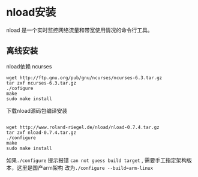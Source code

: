 # nload安装

nload 是一个实时监控网络流量和带宽使用情况的命令行工具。
## 离线安装

nload依赖 ncurses

```shell
wget http://ftp.gnu.org/pub/gnu/ncurses/ncurses-6.3.tar.gz
tar zxf ncurses-6.3.tar.gz
./cofigure
make
sudo make install

```

下载nload源码包编译安装
```shell

wget http://www.roland-riegel.de/nload/nload-0.7.4.tar.gz
tar zxf nload-0.7.4.tar.gz
./configure
make
sudo make install
```

如果`./configure` 提示报错 `can not guess build target` , 需要手工指定架构版本，这里是国产arm架构 
改为`./configure --build=arm-linux`